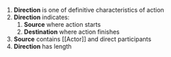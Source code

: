 1. **Direction** is one of definitive characteristics of action 
2. **Direction** indicates:
	1. **Source** where action starts
	2. **Destination** where action finishes
3. **Source** contains [[Actor]] and direct participants
4. **Direction** has length